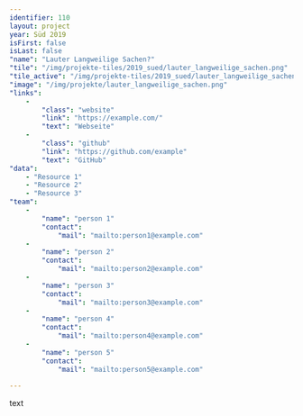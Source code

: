 ```yaml
---
identifier: 110
layout: project
year: Süd 2019
isFirst: false
isLast: false
"name": "Lauter Langweilige Sachen?"
"tile": "/img/projekte-tiles/2019_sued/lauter_langweilige_sachen.png"
"tile_active": "/img/projekte-tiles/2019_sued/lauter_langweilige_sachen-active.png"
"image": "/img/projekte/lauter_langweilige_sachen.png"
"links":
    -
        "class": "website"
        "link": "https://example.com/"
        "text": "Webseite"
    -
        "class": "github"
        "link": "https://github.com/example"
        "text": "GitHub"
"data":
    - "Resource 1"
    - "Resource 2"
    - "Resource 3"
"team":
    -
        "name": "person 1"
        "contact":
            "mail": "mailto:person1@example.com"
    -
        "name": "person 2"
        "contact":
            "mail": "mailto:person2@example.com"
    -
        "name": "person 3"
        "contact":
            "mail": "mailto:person3@example.com"
    -
        "name": "person 4"
        "contact":
            "mail": "mailto:person4@example.com"
    -
        "name": "person 5"
        "contact":
            "mail": "mailto:person5@example.com"
           
---
```

text